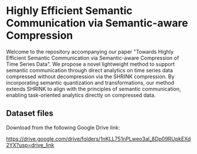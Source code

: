 # Highly Efficient Semantic Communication via Semantic-aware Compression

Welcome to the repository accompanying our paper "Towards Highly Efficient Semantic Communication via Semantic-aware Compression of Time Series Data". We propose a novel lightweight method to support semantic communication through direct analytics on time series data compressed without decompression via the SHRINK compression. By incorporating semantic quantization and transformations, our method extends SHRINK to align with the principles of semantic communication, enabling task-oriented analytics directly on compressed data. 


## Dataset files
Download from the following Google Drive link:

https://drive.google.com/drive/folders/1nKLL751nPLweo3aI_8Dp09RUpkEXd2YX?usp=drive_link
